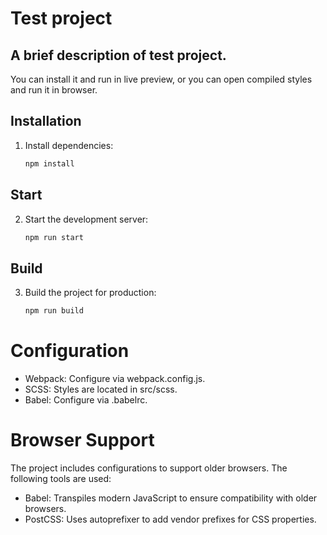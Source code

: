 # Test project

A brief description of test project. 
----------------------------------------------------
You can install it and run in live preview, 
or you can open compiled styles and run it in browser.

## Installation

1. Install dependencies:

   ```bash
   npm install

## Start

2. Start the development server:

   ```bash
   npm run start

## Build

3. Build the project for production:

   ```bash
   npm run build

# Configuration

- Webpack: Configure via webpack.config.js.
- SCSS: Styles are located in src/scss.
- Babel: Configure via .babelrc.

# Browser Support
The project includes configurations to support older browsers. The following tools are used:
- Babel: Transpiles modern JavaScript to ensure compatibility with older browsers.
- PostCSS: Uses autoprefixer to add vendor prefixes for CSS properties.
